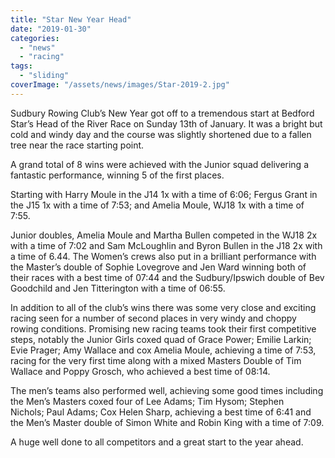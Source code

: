 ```yaml
---
title: "Star New Year Head"
date: "2019-01-30"
categories: 
  - "news"
  - "racing"
tags: 
  - "sliding"
coverImage: "/assets/news/images/Star-2019-2.jpg"
---
```


Sudbury Rowing Club’s New Year got off to a tremendous start at Bedford Star’s Head of the River Race on Sunday 13th of January. It was a bright but cold and windy day and the course was slightly shortened due to a fallen tree near the race starting point.

A grand total of 8 wins were achieved with the Junior squad delivering a fantastic performance, winning 5 of the first places.

Starting with Harry Moule in the J14 1x with a time of 6:06; Fergus Grant in the J15 1x with a time of 7:53; and Amelia Moule, WJ18 1x with a time of 7:55.

Junior doubles, Amelia Moule and Martha Bullen competed in the WJ18 2x with a time of 7:02 and Sam McLoughlin and Byron Bullen in the J18 2x with a time of 6.44. The Women’s crews also put in a brilliant performance with the Master’s double of Sophie Lovegrove and Jen Ward winning both of their races with a best time of 07:44 and the Sudbury/Ipswich double of Bev Goodchild and Jen Titterington with a time of 06:55.

In addition to all of the club’s wins there was some very close and exciting racing seen for a number of second places in very windy and choppy rowing conditions. Promising new racing teams took their first competitive steps, notably the Junior Girls coxed quad of Grace Power; Emilie Larkin; Evie Prager; Amy Wallace and cox Amelia Moule, achieving a time of 7:53, racing for the very first time along with a mixed Masters Double of Tim Wallace and Poppy Grosch, who achieved a best time of 08:14.

The men’s teams also performed well, achieving some good times including the Men’s Masters coxed four of Lee Adams; Tim Hysom; Stephen Nichols; Paul Adams; Cox Helen Sharp, achieving a best time of 6:41 and the Men’s Master double of Simon White and Robin King with a time of 7:09.

A huge well done to all competitors and a great start to the year ahead.

